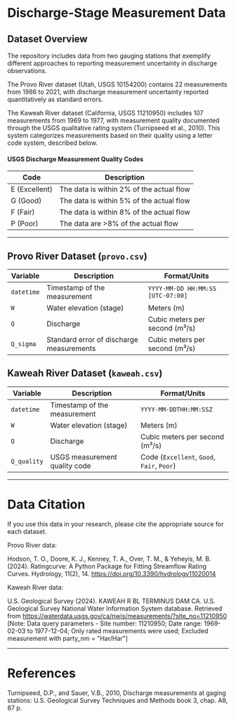 # Discharge-Stage Measurement Data 

## Dataset Overview
The repository includes data from two gauging stations that exemplify different approaches to reporting measurement uncertainty in discharge observations.

The Provo River dataset (Utah, USGS 10154200) contains 22 measurements from 1986 to 2021, with discharge measurement uncertainty reported quantitatively as standard errors. 

The Kaweah River dataset (California, USGS 11210950) includes 107 measurements from 1969 to 1977, with measurement quality documented through the USGS qualitative rating system (Turnipseed et al., 2010). This system categorizes measurements based on their quality using a letter code system, described below.

#### USGS Discharge Measurement Quality Codes
| Code           | Description                              |
|----------------|------------------------------------------|
| E (Excellent)  | The data is within 2% of the actual flow |
| G (Good)       | The data is within 5% of the actual flow |
| F (Fair)       | The data is within 8% of the actual flow |
| P (Poor)       | The data are >8% of the actual flow      |

------

## Provo River Dataset (`provo.csv`)
| Variable   | Description                                               | Format/Units                      |
|------------|-----------------------------------------------------------|-----------------------------------|
| `datetime` | Timestamp of the measurement                              | `YYYY-MM-DD HH:MM:SS [UTC-07:00]` |
| `W`        | Water elevation (stage)                                   | Meters (m)                        |
| `Q`        | Discharge                                                 | Cubic meters per second (m³/s)    |
| `Q_sigma`  | Standard error of discharge measurements                  | Cubic meters per second (m³/s)    |

## Kaweah River Dataset (`kaweah.csv`)
| Variable     | Description                                                   | Format/Units                                     |
|--------------|---------------------------------------------------------------|--------------------------------------------------|
| `datetime`   | Timestamp of the measurement                                  | `YYYY-MM-DDTHH:MM:SSZ`                           |
| `W`          | Water elevation (stage)                                       | Meters (m)                                       |
| `Q`          | Discharge                                                     | Cubic meters per second (m³/s)                   |
| `Q_quality`  | USGS measurement quality code                                 | Code (`Excellent`, `Good`, `Fair`, `Poor`)       |

------

# Data Citation

If you use this data in your research, please cite the appropriate source for each dataset.

Provo River data:

Hodson, T. O., Doore, K. J., Kenney, T. A., Over, T. M., & Yeheyis, M. B. (2024). Ratingcurve: A Python Package for Fitting Streamflow Rating Curves. Hydrology, 11(2), 14. https://doi.org/10.3390/hydrology11020014

Kaweah River data:

U.S. Geological Survey (2024). KAWEAH R BL TERMINUS DAM CA. U.S. Geological Survey National Water Information System database. Retrieved from https://waterdata.usgs.gov/ca/nwis/measurements/?site_no=11210950
[Note: Data query parameters - Site number: 11210950; Date range: 1969-02-03 to 1977-12-04; Only rated measurements were used; Excluded measurement with party_nm = "Har/Har"]

------

# References

Turnipseed, D.P., and Sauer, V.B., 2010, Discharge measurements at gaging stations: U.S. Geological Survey Techniques and Methods book 3, chap. A8, 87 p.


